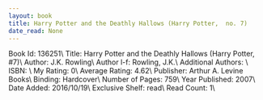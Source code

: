```yaml
---
layout: book
title: Harry Potter and the Deathly Hallows (Harry Potter,  no. 7)
date_read: None
---
```


Book Id: 136251\ 
Title: Harry Potter and the Deathly Hallows (Harry Potter, #7)\ 
Author: J.K. Rowling\ 
Author l-f: Rowling, J.K.\ 
Additional Authors: \ 
ISBN: \ 
My Rating: 0\ 
Average Rating: 4.62\ 
Publisher: Arthur A. Levine Books\ 
Binding: Hardcover\ 
Number of Pages: 759\ 
Year Published: 2007\ 
Date Added: 2016/10/19\ 
Exclusive Shelf: read\ 
Read Count: 1\ 

